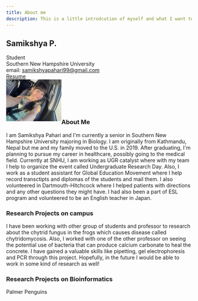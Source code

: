 ```yaml
---
title: About me
description: This is a little introdcution of myself and what I want to do in the future! 
---
```


## Samikshya P.

Student<br/>
Southern New Hampshire University <br/>
email: samikshyapahari99@gmail.com<br/>
[Resume](https://samikshyapahari.github.io/PagesBasic/SiteFiles/Resume/Resume.docx)
<br/>
<img src="SiteFiles/IMG_1841.jpeg" align="left" width=150> 


<br/>
<br/>
<br/>
<br/>

### About Me

I am Samikshya Pahari and I'm currently a senior in Southern New Hampshire University majoring in Biology. I am originally from Kathmandu, Nepal but me and my family moved to the U.S. in 2019. After graduating, I'm planning to pursue my career in healthcare, possibly going to the medical field. Currently at SNHU, I am working as UGR catalyst where with my team I help to organize the event called Undergraduate Research Day. Also, I work as a student assistant for Global Education Movement where I help record transctipts and diplomas of the students and mail them. I also volunteered in Dartmouth-Hitchcock where I helped patients with directions and any other questions they might have. I had also been a part of ESL program and volunteered to be an English teacher in Japan.

### Research Projects on campus

I have been working with other group of students and professor to research about the chytrid fungus in the frogs which causes disease called chytridomycosis. Also, I worked with one of the other professor on seeing the potential use of bacteria that can produce calcium carbonate to heal the concrete. I have gained a valuable skills like pipetting, gel electrophoresis and PCR through this project. Hopefully, in the future I would be able to work in some kind of research as well!

### Research Projects on Bioinformatics

Palmer Penguins



